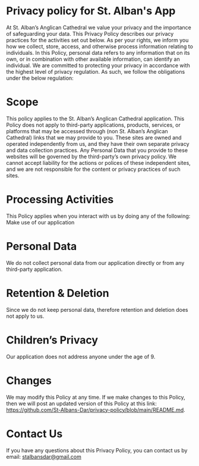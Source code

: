 # Privacy policy for St. Alban's App
At St. Alban’s Anglican Cathedral we value your privacy and the importance of safeguarding your data. This Privacy Policy describes our privacy practices for the activities set out below. As per your rights, we inform you how we collect, store, access, and otherwise process information relating to individuals. In this Policy, personal data refers to any information that on its own, or in combination with other available information, can identify an individual.
We are committed to protecting your privacy in accordance with the highest level of privacy regulation. As such, we follow the obligations under the below regulation:
# Scope
This policy applies to the St. Alban’s Anglican Cathedral application.
This Policy does not apply to third-party applications, products, services, or platforms that may be accessed through (non St. Alban’s Anglican Cathedral) links that we may provide to you. These sites are owned and operated independently from us, and they have their own separate privacy and data collection practices. Any Personal Data that you provide to these websites will be governed by the third-party’s own privacy policy. We cannot accept liability for the actions or polices of these independent sites, and we are not responsible for the content or privacy practices of such sites.
# Processing Activities
This Policy applies when you interact with us by doing any of the following:
Make use of our application 
# Personal Data
We do not collect personal data from our application directly or from any third-party application.
# Retention & Deletion
Since we do not keep personal data, therefore retention and deletion does not apply to us.
# Children’s Privacy
Our application does not address anyone under the age of 9.
# Changes
We may modify this Policy at any time. If we make changes to this Policy, then we will post an updated version of this Policy at this link: https://github.com/St-Albans-Dar/privacy-policy/blob/main/README.md. 
# Contact Us
If you have any questions about this Privacy Policy, you can contact us by email: stalbansdar@gmail.com



